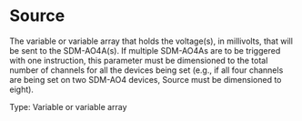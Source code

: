 # Source

The variable or variable array that holds the voltage(s), in millivolts, that will be sent to the SDM-AO4A(s). If multiple SDM-AO4As are to be triggered with one instruction, this parameter must be dimensioned to the total number of channels for all the devices being set (e.g., if all four channels are being set on two SDM-AO4 devices, Source must be dimensioned to eight).

Type: Variable or variable array

